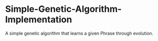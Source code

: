 # Simple-Genetic-Algorithm-Implementation
A simple genetic algorithm that learns a given Phrase through evolution.
